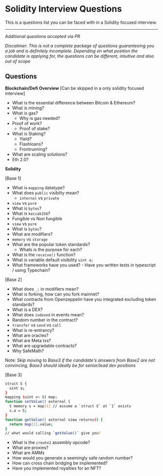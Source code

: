 # Solidity Interview Questions

This is a questions list you can be faced with in a Solidity focused interview. 

---
*Additional questions accepted via PR*

*Discalimer: This is not a complete package of questions guaranteeing you a job and is definitely incomplete. Depending on what position the candidate is applying for, the questions can be different, intuitive and also out of scope*

## Questions

**Blockchain/Defi Overview** [Can be skipped in a only solidity focused interview]

- What is the essential difference between Bitcoin & Ethereum?
- What is mining?
- What is gas?
  - Why is gas needed?
- Proof of work?
  - Proof of stake?
- What is Staking?
  - Yield?
  - Flashloans?
  - Frontrunning?
- What are scaling solutions?
- Eth 2.0?

**Solidity**

[Base 1]

- What is `mapping` datatype?
- What does `public` visibilty mean?
  - `internal` vs `private`
- `view` vs `pure`
- What is `bytes`?
- What is `keccak256`?
- Fungible vs Non fungible
- `view` vs `pure`
- What is `bytes`?
- What are modifiers?
- `memory` vs `storage`
- What are the popular token standards?
  - Whats is the purpose for each?
- What is the `receive()` function?
- What is variable default visibility `uint a;`
- What frameworks have you used? - Have you written tests in typescript / using Typechain?

[Base 2]
- What does `_;` in modifiers mean?
- What is forking, how can you fork mainnet?
- What contracts from Openzeppelin have you integrated excluding token standards?
- What is a DEX?
- What does `indexed` in events mean?
- Random number in the contract?
- `transfer` vs `send` vs `call`
- What is re-entrancy?
- What are oracles?
- What are Meta txs?
- What are upgradable contracts?
- Why SafeMath?

Note: _Skip moving to Base3 if the candidate's answers from Base2 are not convincing, Base3 should ideally be for senior/lead dev positions_

[Base 3]

```sh
struct S {
  uint a;
}
mapping (uint => S) map;
function setValue() external {
  S memory s = map[1] // assume a `struct S` at `1` exists
  s.a = 5;
}
function getValue() external view returns() {
  return map[1].value;
}
// what would calling `getValue()` give you?

```
- What is the `create2` assembly opcode?
- What are proxies?
- What are AMMs
- How would you generate a seemingly safe random number?
- How can cross chain bridging be implemented?
- Have you implemented royalties for an NFT?
